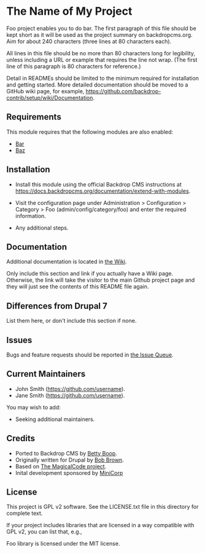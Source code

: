 The Name of My Project
======================

Foo project enables you to do bar. The first paragraph of this file should be
kept short as it will be used as the project summary on backdropcms.org. Aim for
about 240 characters (three lines at 80 characters each).

All lines in this file should be no more than 80 characters long for legibility,
unless including a URL or example that requires the line not wrap. (The first
line of this paragraph is 80 characters for reference.)

Detail in READMEs should be limited to the minimum required for installation and
getting started. More detailed documentation should be moved to a GitHub wiki
page, for example, https://github.com/backdrop-contrib/setup/wiki/Documentation.

Requirements
------------

This module requires that the following modules are also enabled:

 * [Bar](https://github.com/backdrop-contrib/bar)
 * [Baz](https://github.com/backdrop-contrib/baz)

Installation
------------

- Install this module using the official Backdrop CMS instructions at
  https://docs.backdropcms.org/documentation/extend-with-modules.

- Visit the configuration page under Administration > Configuration > Category >
  Foo (admin/config/category/foo) and enter the required information.

- Any additional steps.

Documentation
-------------

Additional documentation is located in [the Wiki](https://github.com/backdrop-contrib/mymodule/wiki/Documentation).

Only include this section and link if you actually have a Wiki page. Otherwise,
the link will take the visitor to the main Github project page and they will
just see the contents of this README file again.

Differences from Drupal 7
-------------------------

List them here, or don't include this section if none.

Issues
------

Bugs and feature requests should be reported in [the Issue Queue](https://github.com/backdrop-contrib/mymodule/issues).

Current Maintainers
-------------------

- John Smith (https://github.com/username).
- Jane Smith (https://github.com/username).

You may wish to add:

- Seeking additional maintainers.

Credits
-------

- Ported to Backdrop CMS by [Betty Boop](https://github.com/username).
- Originally written for Drupal by [Bob Brown](https://github.com/username).
- Based on [The MagicalCode project](https://github.com/example).
- Inital development sponsored by [MiniCorp](https://minicorp.example.com)

License
-------

This project is GPL v2 software.
See the LICENSE.txt file in this directory for complete text.

If your project includes libraries that are licensed in a way compatible with
GPL v2, you can list that, e.g.,

Foo library is licensed under the MIT license.

